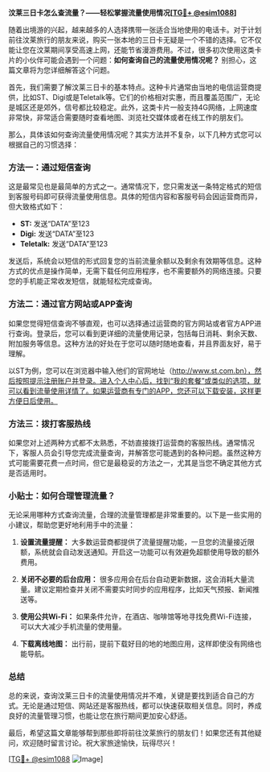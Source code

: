 **汶莱三日卡怎么查流量？——轻松掌握流量使用情况[[TG💪+ @esim1088](https://t.me/s/esim1088)]**

随着出境游的兴起，越来越多的人选择携带一张适合当地使用的电话卡。对于计划前往汶莱旅行的朋友来说，购买一张本地的三日卡无疑是一个不错的选择。它不仅能让您在汶莱期间享受高速上网，还能节省漫游费用。不过，很多初次使用这类卡片的小伙伴可能会遇到一个问题：**如何查询自己的流量使用情况呢？** 别担心，这篇文章将为您详细解答这个问题。

首先，我们需要了解汶莱三日卡的基本特点。这种卡片通常由当地的电信运营商提供，比如ST、Digi或是Teletalk等。它们的价格相对实惠，而且覆盖范围广，无论是城区还是郊外，信号都比较稳定。此外，这类卡片一般支持4G网络，上网速度非常快，非常适合需要随时查看地图、浏览社交媒体或者在线工作的朋友们。

那么，具体该如何查询流量使用情况呢？其实方法并不复杂，以下几种方式您可以根据自己的习惯选择：

### 方法一：通过短信查询
这是最常见也是最简单的方式之一。通常情况下，您只需发送一条特定格式的短信到客服号码即可获得流量使用信息。具体的短信内容和客服号码会因运营商而异，但大致格式如下：
- **ST:** 发送“DATA”至123
- **Digi:** 发送“DATA”至123
- **Teletalk:** 发送“DATA”至123

发送后，系统会以短信的形式回复您的当前流量余额以及剩余有效期等信息。这种方式的优点是操作简单，无需下载任何应用程序，也不需要额外的网络连接。只要您的手机能正常收发短信，就能轻松完成查询。

### 方法二：通过官方网站或APP查询
如果您觉得短信查询不够直观，也可以选择通过运营商的官方网站或者官方APP进行查询。登录后，您可以看到更详细的流量使用记录，包括每日消耗、剩余天数、附加服务等信息。这种方法的好处在于您可以随时随地查看，并且界面友好，易于理解。

以ST为例，您可以在浏览器中输入他们的官网地址（http://www.st.com.bn），然后按照提示注册账户并登录。进入个人中心后，找到“我的套餐”或类似的选项，就可以看到流量使用详情了。如果运营商有专门的APP，您还可以下载安装，这样更方便日后使用。

### 方法三：拨打客服热线
如果您对上述两种方式都不太熟悉，不妨直接拨打运营商的客服热线。通常情况下，客服人员会引导您完成流量查询，并解答您可能遇到的各种问题。虽然这种方式可能需要花费一点时间，但它是最稳妥的方法之一，尤其是当您不确定其他方式是否适用时。

### 小贴士：如何合理管理流量？
无论采用哪种方式查询流量，合理的流量管理都是非常重要的。以下是一些实用的小建议，帮助您更好地利用手中的流量：

1. **设置流量提醒：** 大多数运营商都提供了流量提醒功能，一旦您的流量接近限额，系统就会自动发送通知。开启这一功能可以有效避免超额使用导致的额外费用。
   
2. **关闭不必要的后台应用：** 很多应用会在后台自动更新数据，这会消耗大量流量。建议定期检查并关闭不需要实时同步的应用程序，比如天气预报、新闻推送等。

3. **使用公共Wi-Fi：** 如果条件允许，在酒店、咖啡馆等地寻找免费Wi-Fi连接，可以大大减少手机流量的使用量。

4. **下载离线地图：** 出行前，提前下载好目的地的地图应用，这样即使没有网络也能导航。

### 总结
总的来说，查询汶莱三日卡的流量使用情况并不难，关键是要找到适合自己的方式。无论是通过短信、网站还是客服热线，都可以快速获取相关信息。同时，养成良好的流量管理习惯，也能让您在旅行期间更加安心舒适。

最后，希望这篇文章能够帮到那些即将前往汶莱旅行的朋友们！如果您还有其他疑问，欢迎随时留言讨论。祝大家旅途愉快，玩得尽兴！

[[TG💪+ @esim1088](https://t.me/s/esim1088) ![Image](https://i.postimg.cc/4NQfJmqS/Snipaste-2025-05-13-00-14-12.png)]